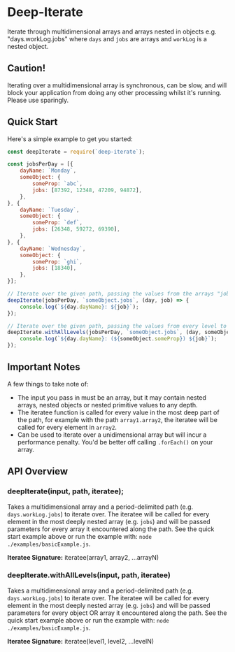 # Deep-Iterate
Iterate through multidimensional arrays and arrays nested in objects e.g. "days.workLog.jobs" where `days` and `jobs` are arrays and `workLog` is a nested object.

## Caution!
Iterating over a multidimensional array is synchronous, can be slow, and will block your application from doing any other processing whilst it's running. Please use sparingly.

## Quick Start
Here's a simple example to get you started:

```javascript
const deepIterate = require(`deep-iterate`);

const jobsPerDay = [{
	dayName: `Monday`,
	someObject: {
		someProp: `abc`,
		jobs: [87392, 12348, 47209, 94872],
	},
}, {
	dayName: `Tuesday`,
	someObject: {
		someProp: `def`,
		jobs: [26348, 59272, 69390],
	},
}, {
	dayName: `Wednesday`,
	someObject: {
		someProp: `ghi`,
		jobs: [18340],
	},
}];

// Iterate over the given path, passing the values from the arrays "jobsPerDay" and "jobs" to the iteratee.
deepIterate(jobsPerDay, `someObject.jobs`, (day, job) => {
	console.log(`${day.dayName}: ${job}`);
});

// Iterate over the given path, passing the values from every level to the iteratee.
deepIterate.withAllLevels(jobsPerDay, `someObject.jobs`, (day, someObject, job) => {
	console.log(`${day.dayName}: (${someObject.someProp}) ${job}`);
});
```

## Important Notes
A few things to take note of:

* The input you pass in must be an array, but it may contain nested arrays, nested objects or nested primitive values to any depth.
* The iteratee function is called for every value in the most deep part of the path, for example with the path `array1.array2`, the iteratee will be called for every element in `array2`.
* Can be used to iterate over a unidimensional array but will incur a performance penalty. You'd be better off calling `.forEach()` on your array.

## API Overview

### deepIterate(input, path, iteratee);
Takes a multidimensional array and a period-delimited path (e.g. `days.workLog.jobs`) to iterate over. The iteratee will be called for every element in the most deeply nested array (e.g. `jobs`) and will be passed parameters for every array it encountered along the path. See the quick start example above or run the example with: `node ./examples/basicExample.js`.

**Iteratee Signature:** iteratee(array1, array2, ...arrayN)

### deepIterate.withAllLevels(input, path, iteratee)
Takes a multidimensional array and a period-delimited path (e.g. `days.workLog.jobs`) to iterate over. The iteratee will be called for every element in the most deeply nested array (e.g. `jobs`) and will be passed parameters for every object OR array it encountered along the path. See the quick start example above or run the example with: `node ./examples/basicExample.js`.

**Iteratee Signature:** iteratee(level1, level2, ...levelN)
